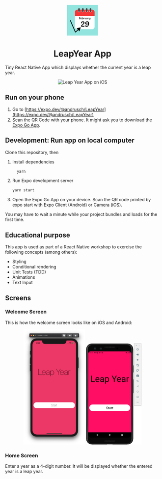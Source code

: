<p align="center">
  <a href="https://expo.dev/@andrusch/LeapYear">
    <img alt="Photo Favorite Logo" src="./assets/icon.png" width="100" />
  </a>
</p>

<h1 align="center">
  LeapYear App
</h1>

Tiny React Native App which displays whether the current year is a leap year.

<p align="center">
    <img alt="Leap Year App on iOS" src="./docs/LeapYearApp.gif" width="160" />
</p>

## Run on your phone

1. Go to [https://expo.dev/@andrusch/LeapYear](https://expo.dev/@andrusch/LeapYear)
2. Scan the QR Code with your phone. It might ask you to download the [Expo Go App](https://expo.dev/client).

## Development: Run app on local computer

Clone this repository, then

1. Install dependencies

    ```bash
      yarn
    ```

2. Run Expo development server

    ```bash
    yarn start
    ```

3. Open the Expo Go App on your device. Scan the QR code printed by expo start with Expo Client (Android) or Camera (iOS).

  You may have to wait a minute while your project bundles and loads for the first time.

## Educational purpose

This app is used as part of a React Native workshop to exercise the following concepts (among others):

- Styling
- Conditional rendering
- Unit Tests (TDD)
- Animations
- Text Input

## Screens

### Welcome Screen

This is how the welcome screen looks like on iOS and Android:

<p align="center">
    <img alt="Welcome Screen iOS" src="./docs/WelcomeScreen_ios.png" width="200" />
    <img alt="Welcome Screen Android" src="./docs/WelcomeScreen_android.png" width="180" />
</p>

### Home Screen

Enter a year as a 4-digit number. It will be displayed whether the entered year is a leap year.
